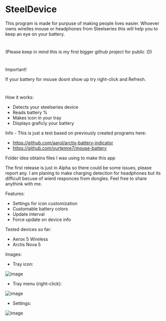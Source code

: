 # SteelDevice

This program is made for purpuse of making people lives easier.
Whoever owns wirelles mouse or headphones from Steelseries this will help you to keep an eye on your battery.
#
(Please keep in mind this is my first bigger github project for public :D)
#
Important!

If your battery for mouse dosnt show up try right-click and Refresh.
#

How it works:
- Detects your steelseries device
- Reads battery %
- Makes icon in your tray
- Displays graficly your battery

Info -
This is just a test based on previously created programs here:
- https://github.com/aarol/arctis-battery-indicator
- https://github.com/yurtemre7/mouse-battery

Folder idea obtains files I was using to make this app

  The first release is just in Alpha so there could be some issues, please report any.
  I am planing to make charging detection for headphones but its difficult becuse of wierd responces from dongles.
  Feel free to share anythink with me.

Features:
- Settings for icon customization
- Customable battery colors
- Update interval
- Force update on device info

Tested devices so far:
- Aerox 5 Wireless
- Arctis Nova 5

Images:


- Tray icon:

![image](https://github.com/user-attachments/assets/bbbe2f54-53e7-4989-957a-ca764665cfaf)


- Tray menu (right-click):

![image](https://github.com/user-attachments/assets/498c916e-9dc1-4086-99bd-c7f3b559f6a7)


- Settings:

![image](https://github.com/user-attachments/assets/c46470d6-6d2f-4573-90d7-d98a0df941e2)
